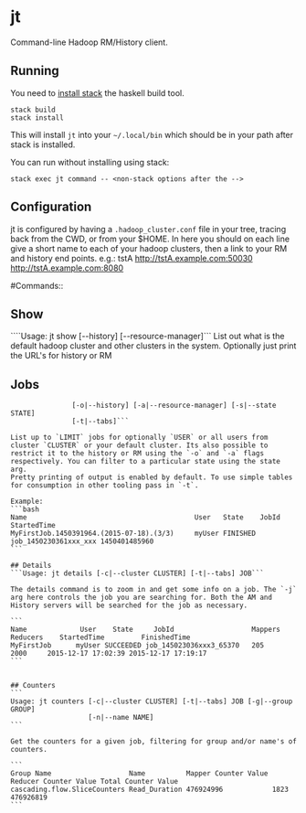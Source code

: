# jt
Command-line Hadoop RM/History client.

## Running
You need to [install stack](http://docs.haskellstack.org/en/stable/README.html#how-to-install) the
haskell build tool.
```
stack build
stack install
```
This will install `jt` into your `~/.local/bin` which should be in your path after stack is
installed.

You can run without installing using stack:
```
stack exec jt command -- <non-stack options after the -->
```


## Configuration
jt is configured by having a `.hadoop_cluster.conf` file in your tree, tracing back from the CWD, or from your $HOME.
In here you should on each line give a short name to each of your hadoop clusters, then a link to your RM and history end points. e.g.:
tstA http://tstA.example.com:50030 http://tstA.example.com:8080


#Commands::

## Show
````Usage: jt show [--history] [--resource-manager]```
List out what is the default hadoop cluster and other clusters in the system. Optionally just print the URL's for history or RM


## Jobs
````Usage: jt jobs [-u|--user USER] [-c|--cluster CLUSTER] [-l|--limit LIMIT]
               [-o|--history] [-a|--resource-manager] [-s|--state STATE]
               [-t|--tabs]```

List up to `LIMIT` jobs for optionally `USER` or all users from cluster `CLUSTER` or your default cluster. Its also possible to restrict it to the history or RM using the `-o` and `-a` flags respectively. You can filter to a particular state using the state arg.
Pretty printing of output is enabled by default. To use simple tables for consumption in other tooling pass in `-t`.

Example:
```bash
Name                                         User   State    JobId                   StartedTime
MyFirstJob.1450391964.(2015-07-18).(3/3)     myUser FINISHED job_1450230361xxx_xxx 1450401485960
```

## Details
```Usage: jt details [-c|--cluster CLUSTER] [-t|--tabs] JOB```

The details command is to zoom in and get some info on a job. The `-j` arg here controls the job you are searching for. Both the AM and History servers will be searched for the job as necessary.

```
Name             User    State     JobId                   Mappers Reducers    StartedTime         FinishedTime
MyFirstJob      myUser SUCCEEDED job_145023036xxx3_65370   205     2000     2015-12-17 17:02:39 2015-12-17 17:19:17
```


## Counters
```
Usage: jt counters [-c|--cluster CLUSTER] [-t|--tabs] JOB [-g|--group GROUP]
                   [-n|--name NAME]
```

Get the counters for a given job, filtering for group and/or name's of counters.

```
Group Name                   Name          Mapper Counter Value Reducer Counter Value Total Counter Value
cascading.flow.SliceCounters Read_Duration 476924996            1823                  476926819
```

